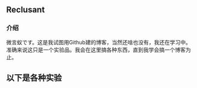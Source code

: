 ## Reclusant

### 介绍

微言蚁です。这是我试图用Github建的博客，当然还啥也没有，我还在学习中。  
准确来说这只是一个实验品。我会在这里搞各种东西，直到我学会搞一个博客为止。  

## 以下是各种实验



